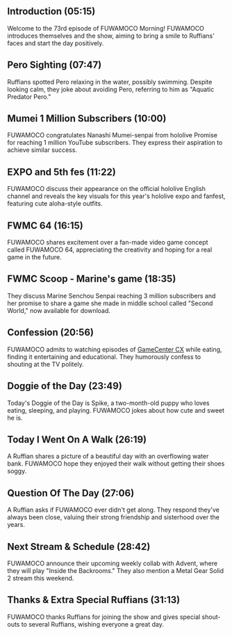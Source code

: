 ## Introduction (05:15)

Welcome to the 73rd episode of FUWAMOCO Morning! FUWAMOCO introduces themselves and the show, aiming to bring a smile to Ruffians' faces and start the day positively.

## Pero Sighting (07:47)

Ruffians spotted Pero relaxing in the water, possibly swimming. Despite looking calm, they joke about avoiding Pero, referring to him as "Aquatic Predator Pero."

## Mumei 1 Million Subscribers (10:00)

FUWAMOCO congratulates Nanashi Mumei-senpai from hololive Promise for reaching 1 million YouTube subscribers. They express their aspiration to achieve similar success.

## EXPO and 5th fes (11:22)

FUWAMOCO discuss their appearance on the official hololive English channel and reveals the key visuals for this year's hololive expo and fanfest, featuring cute aloha-style outfits.

## FWMC 64 (16:15)

FUWAMOCO shares excitement over a fan-made video game concept called FUWAMOCO 64, appreciating the creativity and hoping for a real game in the future.

## FWMC Scoop - Marine's game (18:35)

They discuss Marine Senchou Senpai reaching 3 million subscribers and her promise to share a game she made in middle school called "Second World," now available for download.

## Confession (20:56)

FUWAMOCO admits to watching episodes of [GameCenter CX](https://en.wikipedia.org/wiki/GameCenter_CX) while eating, finding it entertaining and educational. They humorously confess to shouting at the TV politely.

## Doggie of the Day (23:49)

Today's Doggie of the Day is Spike, a two-month-old puppy who loves eating, sleeping, and playing. FUWAMOCO jokes about how cute and sweet he is.

## Today I Went On A Walk (26:19)

A Ruffian shares a picture of a beautiful day with an overflowing water bank. FUWAMOCO hope they enjoyed their walk without getting their shoes soggy.

## Question Of The Day (27:06)

A Ruffian asks if FUWAMOCO ever didn't get along. They respond they've always been close, valuing their strong friendship and sisterhood over the years.

## Next Stream & Schedule (28:42)

FUWAMOCO announce their upcoming weekly collab with Advent, where they will play "Inside the Backrooms." They also mention a Metal Gear Solid 2 stream this weekend.

## Thanks & Extra Special Ruffians (31:13)

FUWAMOCO thanks Ruffians for joining the show and gives special shout-outs to several Ruffians, wishing everyone a great day.
